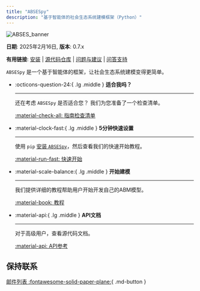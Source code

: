 ```yaml
---
title: "ABSESpy"
description: "基于智能体的社会生态系统建模框架（Python）"
---
```

![ABSES_banner](https://songshgeo-picgo-1302043007.cos.ap-beijing.myqcloud.com/uPic/CleanShot%202023-10-19%20at%2019.08.12@2x.png)

**日期**: 2025年2月16日, **版本**: 0.7.x

**有用链接**: [安装](home/Installation.md) | [源代码仓库](https://github.com/SongshGeoLab/ABSESpy) | [问题与建议](https://github.com/SongshGeoLab/ABSESpy/issues) | [问答支持](https://github.com/SongshGeoLab/ABSESpy/discussions)

`ABSESpy` 是一个基于智能体的框架，让社会生态系统建模变得更简单。

<div class="grid cards" markdown>

-   :octicons-question-24:{ .lg .middle } __适合我吗？__

    ---

    还在考虑 `ABSESpy` 是否适合您？
    我们为您准备了一个检查清单。

    [:material-check-all: 指南检查清单](home/guide_checklist.md)

-   :material-clock-fast:{ .lg .middle } __5分钟快速设置__

    ---

    使用 `pip` [安装 `ABSESpy`](home/Installation.md)，然后查看我们的快速开始教程。

    [:material-run-fast: 快速开始](home/get_started.md)

-   :material-scale-balance:{ .lg .middle } __开始建模__

    ---

    我们提供详细的教程帮助用户开始开发自己的ABM模型。

    [:material-book: 教程](tutorial/tutorial.md)

-   :material-api:{ .lg .middle } __API文档__

    ---

    对于高级用户，查看源代码文档。

    [:material-api: API参考](api/api.md)

</div>

## 保持联系

[邮件列表 :fontawesome-solid-paper-plane:](https://groups.google.com/g/absespy){ .md-button }

